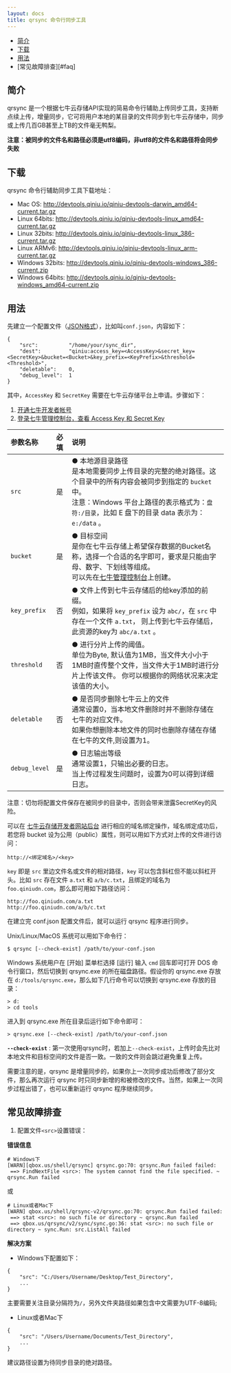 ```yaml
---
layout: docs
title: qrsync 命令行同步工具
---
```



- [简介](#overview)
- [下载](#download)
- [用法](#usage)
- [常见故障排查][#faq]


<a id="overview"></a>
## 简介

qrsync 是一个根据七牛云存储API实现的简易命令行辅助上传同步工具，支持断点续上传，增量同步，它可将用户本地的某目录的文件同步到七牛云存储中，同步或上传几百GB甚至上TB的文件毫无鸭梨。

**注意：被同步的文件名和路径必须是utf8编码，非utf8的文件名和路径将会同步失败**

<a id="download"></a>
## 下载

qrsync 命令行辅助同步工具下载地址：

- Mac OS: <http://devtools.qiniu.io/qiniu-devtools-darwin_amd64-current.tar.gz>
- Linux 64bits: <http://devtools.qiniu.io/qiniu-devtools-linux_amd64-current.tar.gz>
- Linux 32bits: <http://devtools.qiniu.io/qiniu-devtools-linux_386-current.tar.gz>
- Linux ARMv6: <http://devtools.qiniu.io/qiniu-devtools-linux_arm-current.tar.gz>
- Windows 32bits: <http://devtools.qiniu.io/qiniu-devtools-windows_386-current.zip>
- Windows 64bits: <http://devtools.qiniu.io/qiniu-devtools-windows_amd64-current.zip>

<a id="usage"></a>
## 用法

先建立一个配置文件（[JSON格式](http://json.org/json-zh.html)），比如叫`conf.json`，内容如下：

```
{
    "src":          "/home/your/sync_dir",
    "dest":         "qiniu:access_key=<AccessKey>&secret_key=<SecretKey>&bucket=<Bucket>&key_prefix=<KeyPrefix>&threshold=<Threshold>",
    "deletable":    0,
    "debug_level":  1
}

```

其中，`AccessKey` 和 `SecretKey` 需要在七牛云存储平台上申请。步骤如下：

1. [开通七牛开发者帐号](https://portal.qiniu.com/signup)
2. [登录七牛管理控制台，查看 Access Key 和 Secret Key](https://portal.qiniu.com/setting/key)

参数名称   | 必填 | 说明
:--------- | :--- | :------
`src` | 是   | ● 本地源目录路径<br>是本地需要同步上传目录的完整的绝对路径。这个目录中的所有内容会被同步到指定的 `bucket` 中。<br>注意：Windows 平台上路径的表示格式为：`盘符:/目录`，比如 E 盘下的目录 data 表示为：`e:/data` 。
`bucket`   | 是   | ● 目标空间<br>是你在七牛云存储上希望保存数据的Bucket名称，选择一个合适的名字即可，要求是只能由字母、数字、下划线等组成。<br>可以先在[七牛管理控制台](https://portal.qiniu.com/)上创建。
`key_prefix` |  否    | ● 文件上传到七牛云存储后的给key添加的前缀。<br>例如，如果将 `key_prefix` 设为 `abc/`，在 `src` 中存在一个文件 `a.txt`， 则上传到七牛云存储后，此资源的key为 `abc/a.txt` 。
`threshold` | 否 | ● 进行分片上传的阈值。 <br> 单位为Byte, 默认值为1MB，当文件大小小于1MB时直传整个文件，当文件大于1MB时进行分片上传该文件。 你可以根据你的网络状况来决定该值的大小。
`deletable`           | 否   | ● 是否同步删除七牛云上的文件<br> 通常设置0，当本地文件删除时并不删除存储在七牛的对应文件。<br>如果你想删除本地文件的同时也删除存储在存储在七牛的文件,则设置为1。
`debug_level`           | 是   | ● 日志输出等级<br>通常设置1，只输出必要的日志。<br>当上传过程发生问题时，设置为0可以得到详细日志。

注意：切勿将配置文件保存在被同步的目录中，否则会带来泄露SecretKey的风险。

可以在 [七牛云存储开发者网站后台](https://portal.qiniu.com/) 进行相应的域名绑定操作，域名绑定成功后，若您将 bucket 设为公用（public）属性，则可以用如下方式对上传的文件进行访问：

    http://<绑定域名>/<key>

`key` 即是 `src` 里边文件名或文件的相对路径，`key` 可以包含斜杠但不能以斜杠开头。比如 `src` 存在文件 `a.txt` 和 `a/b/c.txt`，且绑定的域名为 `foo.qiniudn.com`，那么即可用如下路径访问：

    http://foo.qiniudn.com/a.txt
    http://foo.qiniudn.com/a/b/c.txt

在建立完 conf.json 配置文件后，就可以运行 qrsync 程序进行同步。

Unix/Linux/MacOS 系统可以用如下命令行：

    $ qrsync [--check-exist] /path/to/your-conf.json

Windows 系统用户在 [开始] 菜单栏选择 [运行] 输入 `cmd` 回车即可打开 DOS 命令行窗口，然后切换到 qrsync.exe 的所在磁盘路径。假设你的 qrsync.exe 存放在 `d:/tools/qrsync.exe`，那么如下几行命令可以切换到 qrsync.exe 存放的目录：

    > d:
    > cd tools

进入到 qrsync.exe 所在目录后运行如下命令即可：

    > qrsync.exe [--check-exist] /path/to/your-conf.json

__`--check-exist`__ : 第一次使用qrsync时，若加上`--check-exist`，上传时会先比对本地文件和目标空间的文件是否一致。一致的文件则会跳过避免重复上传。

需要注意的是，qrsync 是增量同步的，如果你上一次同步成功后修改了部分文件，那么再次运行 qrsync 时只同步新增的和被修改的文件。当然，如果上一次同步过程出错了，也可以重新运行 qrsync 程序继续同步。

<a id="faq"></a>
## 常见故障排查

1. 配置文件`<src>`设置错误：

**错误信息**

```
# Windows下
[WARN][qbox.us/shell/qrsync] qrsync.go:70: qrsync.Run failed failed:
 ==> FindNextFile <src>: The system cannot find the file specified. ~ qrsync.Run failed
```

或

```
# Linux或者Mac下
[WARN] qbox.us/shell/qrsync-v2/qrsync.go:70: qrsync.Run failed failed:
 ==> stat <src>: no such file or directory ~ qrsync.Run failed
 ==> qbox.us/qrsync/v2/sync/sync.go:36: stat <src>: no such file or directory ~ sync.Run: src.ListAll failed
```

**解决方案**

- Windows下配置如下：

```
{
    "src": "C:/Users/Username/Desktop/Test_Directory",
    ...
}
```

主要需要关注目录分隔符为`/`，另外文件夹路径如果包含中文需要为UTF-8编码;

- Linux或者Mac下

```
{
    "src": "/Users/Username/Documents/Test_Directory",
    ...
}
```

建议路径设置为待同步目录的绝对路径。
